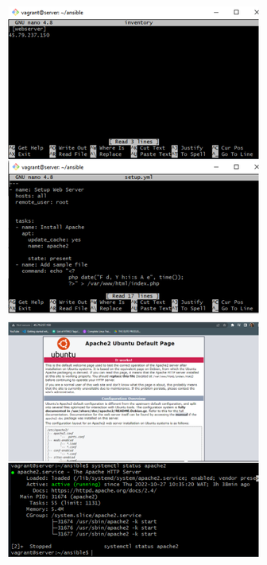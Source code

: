 ![](playbook/inventoryy.PNG)
![](playbook/setupp.PNG)

![](images/apache%20rendered%20page.PNG)
![](images/system%20ctl%20status%20apache%202.PNG)
